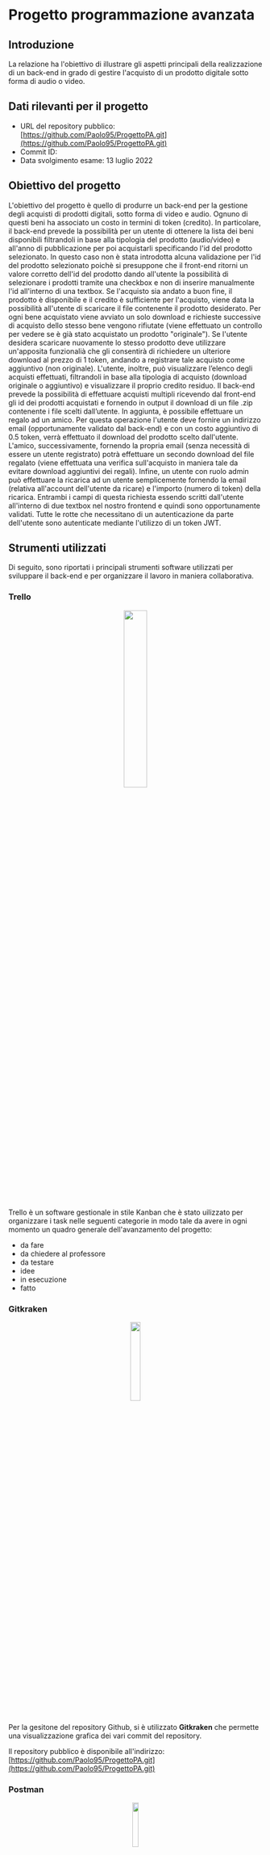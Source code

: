 # Progetto programmazione avanzata

## Introduzione

La relazione ha l'obiettivo di illustrare gli aspetti principali della realizzazione di un back-end in grado di gestire l'acquisto di un prodotto digitale sotto forma di audio o video.

## Dati rilevanti per il progetto

- URL del repository pubblico: [https://github.com/Paolo95/ProgettoPA.git](https://github.com/Paolo95/ProgettoPA.git)
- Commit ID: 
- Data svolgimento esame: 13 luglio 2022

## Obiettivo del progetto

L'obiettivo del progetto è quello di produrre un back-end per la gestione degli acquisti di prodotti digitali, sotto forma di video e audio. Ognuno di questi beni ha associato un costo in termini di token (credito). In particolare, il back-end prevede la possibilità per un utente di ottenere la lista dei beni disponibili filtrandoli in base alla tipologia del prodotto (audio/video) e all'anno di pubblicazione per poi acquistarli specificando l'id del prodotto selezionato. 
In questo caso non è stata introdotta alcuna validazione per l'id del prodotto selezionato poichè si presuppone che il front-end ritorni un valore corretto dell'id del prodotto dando all'utente la possibilità di selezionare i prodotti tramite una checkbox e non di inserire manualmente l'id all'interno di una textbox.
Se l'acquisto sia andato a buon fine, il prodotto è disponibile e il credito è sufficiente per l'acquisto, viene data la possibilità all'utente di scaricare il file contenente il prodotto desiderato. Per ogni bene acquistato viene avviato un solo download e richieste successive di acquisto dello stesso bene vengono rifiutate (viene effettuato un controllo per vedere se è già stato acquistato un prodotto "originale").
Se l'utente desidera scaricare nuovamente lo stesso prodotto deve utilizzare un'apposita funzionalià che gli consentirà di richiedere un ulteriore download al prezzo di 1 token, andando a registrare tale acquisto come aggiuntivo (non originale).
L'utente, inoltre, può visualizzare l’elenco degli acquisti effettuati, filtrandoli in base alla tipologia di acquisto (download originale o aggiuntivo) e visualizzare il proprio credito residuo.
Il back-end prevede la possibilità di effettuare acquisti multipli ricevendo dal front-end gli id dei prodotti acquistati e fornendo in output il download di un file .zip contenente i file scelti dall’utente.
In aggiunta, è possibile effettuare un regalo ad un amico. Per questa operazione l'utente deve fornire un indirizzo email (opportunamente validato dal back-end) e con un costo aggiuntivo di 0.5 token, verrà effettuato il download del prodotto scelto dall'utente. L'amico, successivamente, fornendo la propria email (senza necessità di essere un utente registrato) potrà effettuare un secondo download del file regalato (viene effettuata una verifica sull'acquisto in maniera tale da evitare download aggiuntivi dei regali).
Infine, un utente con ruolo admin può effettuare la ricarica ad un utente semplicemente fornendo la email (relativa all'account dell'utente da ricare) e l'importo (numero di token) della ricarica. Entrambi i campi di questa richiesta essendo scritti dall'utente all'interno di due textbox nel nostro frontend e quindi sono opportunamente validati.
Tutte le rotte che necessitano di un autenticazione da parte dell'utente sono autenticate mediante l'utilizzo di un token JWT.

## Strumenti utilizzati

Di seguito, sono riportati i principali strumenti software utilizzati per sviluppare il back-end e per organizzare il lavoro in maniera collaborativa.

### Trello

<p align="center">
    <img src="./Immagini/trello-logo.png?raw=true" width="30%" height="auto">
</p>

Trello è un software gestionale in stile Kanban che è stato uilizzato per organizzare i task nelle seguenti categorie in modo tale da avere in ogni momento un quadro generale dell'avanzamento del progetto:

- da fare
- da chiedere al professore
- da testare
- idee
- in esecuzione
- fatto

### Gitkraken

<p align="center">
    <img src="./Immagini/gitkraken-logo.png?raw=true" width="20%" height="auto">
</p>


Per la gesitone del repository Github, si è utilizzato **Gitkraken** che permette una visualizzazione grafica dei vari commit del repository.

Il repository pubblico è disponibile all'indirizzo: [https://github.com/Paolo95/ProgettoPA.git](https://github.com/Paolo95/ProgettoPA.git)

### Postman

<p align="center">
    <img src="./Immagini/postman-logo.png?raw=true" width="15%" height="auto">
</p>

Per effettuare i test delle richieste al back-end, è stato impiegato Postman organizzando la collection in sotto-cartelle suddivise in:
- richieste standard: sono le richieste formulate in modo corretto e che non ritornano uno status diverso da 200;
- testing: sono le richieste che portano a degli errori dovuti o ad una formulazione non valida delle richieste o ad un tentativo di accesso a rotte protette da parte di utenti diversi dall'admin.

Nel caso di richieste che mandano in download dei file video in formato .mp4, si è utilizzata la curl in quanto Postman non è in grado di gestire il ritorno di un file di quel formato.

### Live Share Visual Studio Code

Infine, uno strumento che è stato fondamentale nello sviluppo del codice in modo collaborativo è l'estensione **Live Share** fornita da Microsoft che ha permesso la l'editing in tempo reale del codice condividendo tutto il workspace del progetto disponendo di un canale vocale per discutere sugli aspetti fondamentali del lavoro in corso d'opera.

## Progettazione del software

### Scelte implementative

#### Token

I token nell'applicazione hanno le seguenti informazioni al loro interno:

- id_utente
- username
- email
- ruolo

La signature dei token nell'intero progetto è "secret".

#### Login utente

Nella nostra applicazione è stata introdotta una rotta di login che ottiene dal front-end l'username e la password per simulare l'operazione di login da parte di un utente. Durante l'operazione di login l'apposito controller (controller_accesso) verifica che nel database siano presenti sia l'username e la password inseriti nel front-end e successivamente in caso di riscontro positivo genera un token JWT contenente le informazioni pricipali dell'utente. In basi agli utilizzi futuri del token sono stati scelti come campi principali da includere all'interno del token: l'username, la password, la mail e il ruolo dell'utente.

#### Gestione degli errori

Per gestire gli errori nell'applicazione, si è scelto di utilizzare la factoryErrori descritta nel paragrafo dedicato.
Di seguito, è riportato un esempio di gestione degli errori:

```
const utente = await Database.utente.findOne({where: {username: loginData.username}});
        if( ! utente) return factory.creaErrore({
            tipoErrore: 'Bad Request',
            messaggio: 'ERRORE: username errato!'});
```

In questo caso, viene fatta una SELECT per controllare se l'utente con un determinato username è presente del database. Se il record non è presente, è necessario sollevare un errore con un messaggio e status code adeguati.

#### Validazione degli input

Per quanto riguarda la validazione dei dati in input sono stati introdotti due validator (all'interno del file validazioneRichieste) necessari per assicurare che i dati ricevuti dal front-end siano nel formato richiesto dalla nostra applicazione. Proprio per questo motivo sono stati individuati i due casi in cui si richiedeva all'utente di inserire manualmente un dato lato front-end, ovvero nel caso in cui un amministratore eseguisse una ricarica del credito e nel caso in cui un utente facesse un regalo ad un amico.
Nel primo caso l'utente amministratore (lato front-end) deve inserire in due apposite textbox la mail dell'account da ricaricare e l'importo della ricarica, mentre nel secondo caso, l'utente che desidera effettuare un regalo ad un amico deve inserire (sempre lato front-end) in una apposita textbox la mail dell'amico a cui effettuare il regalo.
Il validator che esegue il controllo della mail verifica che il tipo di dato della mail sia effettivamente una stringa (come ci normalmente ci si aspetta) e che rispetti il formato classico dell'email (una sequenza di caratteri alfanumerici, una chiocciola, una sequenza di caratteri alfabetici e il punto seguito da due o tre caratteri alfabetici) eseugito tramite una Regex.
Il validator che esegue il controllo dell'importo verifica che il carattere inserito sia un numero e che l'importo non sia minore dell'importo minimo consentito per una ricarica (1).

#### JSZip

Si è utilizzata la libreria **JSZip** per realizzare i file .zip nel caso di acquisto multiplo ovvero di un ordine formato da più prodotti che vengono resi disponibli al download mediante un unico file .zip.

#### Creazione dei link

Il back-end deve fornire all'utente un link per il download del prodotto audio o video.
L'applicazione ha al suo interno una directory locale (*./files*) che contiene al suo interno i prodotti audio e video con i watermark. L'utente richiede uno o più prodotti nel caso di acquisto multiplo e ciò che otterrà in output sarà un link che consiste nel path locale del file out.zip (nel caso di acquisto multiplo) o del file audio/video. L'applicazione poi, tramite il comando res.download, avvierà lato front-end il download dei prodotti tramite il browser.

#### Acquisti

Nelle specifiche di progetto è richiesto che il download dei prodotti originali deve essere effettuato una sola volta. Questa specifica è stata implementata utilizzando un campo nella tabella *acquisto* nel database chiamato *originale* che se true, indica che il prodotto acquistato è originale e se si prova a rieseguire l'acquisto dello stesso prodotto nella rotta per gli acquisti originali, si ottiene un eccezione in quanto bisogna utilizzare la rotta apposita dedicata agli acquisti aggiuntivi.
Se il campo originale è false, vuol dire che è già stato effettuato un download aggiuntivo del prodotto e quindi è possibile riscaricarlo solo utilizzando la rotta dedicata agli acquisti aggiuntivi.

#### Regalo amico

La procedura per effetturare un regalo ad un amico consiste in due fasi. Nella prima fase, l'utente che desidera effettuare il regalo acquista il bene per se stesso e per l'amico. Nel caso in cui l'utente abbia già acquistato il prodotto (download aggiuntivo), viene scalato solo un token per l'acquisto mentre se è il primo download (download originale), l'utente paga il prezzo in token relativo al prodotto originale. Successivamente, l'utente spende ulteriori 0.5 token per effettuare il regalo all'amico, fornendo lato front-end la mail del destinatario del regalo tramite la rotta *api/regali/ottieniRegalo/prova@prova.com/id_utente/id_prodotto*.
Successivamente, il destinatario del regalo riceverà via mail (non è stata implementata la funzionalità di invio della mail in quanto non richiesto nelle specifiche) un link alla rotta che gestisce il download del regalo. 
Il regalo piò essere scaricato una sola volta perché all'interno della tabella *acquisto* del database è presente un campo chiamato *download_amico* che è impostato a false se il regalo non è stato ancora scaricato, true viceversa. Se il campo è true, il back-end blocca la procedura di download del file in quanto risulta già scaricato una volta.

### Diagrammi UML

#### Class Diagram

In questo paragrafo sono riportati i class diagram principali dell'applicazione.
Di seguito è riportato il class diagram che mostra le associazioni tra le classi principali.

<p align="center">
    <img src="./Immagini/Class Diagram/Class Diagram PA-Class diagram - Singleton.png?raw=true" width="95%" height="auto">
</p>

Il secondo class diagram proposto mostra le relazioni tra i vari controller e la factory di generazione degli errory FactoryErrore.

<p align="center">
    <img src="./Immagini/Class Diagram/Class Diagram PA-Controller-Factory.png?raw=true" width="95%" height="auto">
</p>

Infine, si è riportato il class diagram della factory errore.

<p align="center">
    <img src="./Immagini/Class Diagram/Class Diagram PA-Factory.png?raw=true" width="95%" height="auto">
</p>

#### Sequence Diagram

In questo paragrafo sono riportati i sequence diagram principali dell'applicazione.
Di seguito è riportato il sequence diagram che mostra lo scenario relativo alla richiesta da parte di un utente generico di visualizzare la lista completa dei propri acquisti.

<p align="center">
    <img src="./Immagini/Sequence Diagram/Sequence Diagram PA-Acquisti Utente.png?raw=true" width="95%" height="auto">
</p>

Il secondo sequence diagram rappresenta lo scenario in cui un utente generico acquista un prodotto.

<p align="center">
    <img src="./Immagini/Sequence Diagram/Sequence Diagram PA-AcquistoID.png?raw=true" width="95%" height="auto">
</p>

Il terzo sequence diagram proposto mostra lo scenario riguardante un acquisto aggiuntivo (richiesta di download di un file precedentemente acuistato) di prodotto da parte di un utente generico.

<p align="center">
    <img src="./Immagini/Sequence Diagram/Sequence Diagram PA-Acquisto Aggiuntivo.png?raw=true" width="95%" height="auto">
</p>

Il squence diagram successivo, invece, mostra lo scenario relativo all'acquisto di più prodotti (acquisto multiplo) da parte di un utente generico.

<p align="center">
    <img src="./Immagini/Sequence Diagram/Sequence Diagram PA-Acquisto Multiplo.png?raw=true" width="95%" height="auto">
</p>

In questo sequence diagram, per terminare i diagrammi riguardanti gli acquisti, viene rappresentato lo scenario in cui un utente qualsiasi effettua un regalo ad un amico.

<p align="center">
    <img src="./Immagini/Sequence Diagram/Sequence Diagram PA-Creazione regalo amico.png?raw=true" width="95%" height="auto">
</p>

Il penultimo sequence diagram rappresenta infatti lo scenario in cui un qualsiasi utente richiede di visualizzare il proprio credito residuo.

<p align="center">
    <img src="./Immagini/Sequence Diagram/Sequence Diagram PA-Credito.png?raw=true" width="95%" height="auto">
</p>

Infine, l'ultimo sequence diagram riportato illustra lo scenario in cui un utente amministratore effettui una ricarica del credito di un utente generico (specificandone la sua email e l'importo della ricarica).

<p align="center">
    <img src="./Immagini/Sequence Diagram/Sequence Diagram PA-Ricarica utente.png?raw=true" width="95%" height="auto">
</p>

### Schema E-R

Di seguito, è riportato lo schema E-R del database che ne descrive le entità e relazioni presenti con i loro attributi.

<p align="center">
    <img src="./Immagini/Diagramma ER.jpeg?raw=true" width="95%" height="auto">
</p>

## Descrizione dei design pattern utilizzati

### Singleton

Di seguito, è riportata l'implementazione del pattern Singleton nell'applicazione. In particolare, si è utilizzato questo pattern per garantire che ci sia una sola instanza attiva dell'oggetto Sequelize che gestisce la connessione al database Postgres.

```
class Singleton{
    
    static creaSingleton = (function () {
        let instance;

        function createInstance() {
            const sequelize = new Sequelize(process.env.PG_DATABASE, process.env.PG_USER, process.env.PG_PASSWORD, {
                host: process.env.PG_HOST,
                port: process.env.PG_PORT,
                dialect: 'postgres',
                logging: false
            });
            return sequelize;
        }

        return {
            getInstance: function () {
                if (!instance) {
                    instance = createInstance();
                }
                return instance;
            }
        };
    })();


}

```

Nel momento in cui è richiesta la connessione al database, viene chiamato il getInstance che restituisce una nuova istanza della classe Sequelize solo se non è mai stata istanziata fino a quel momento altrimenti viene ritornata quella già presente.

### Factory

Si è utilizzato il design pattern Factory per gestire le diverse tipologie di errori presenti nell'applicazione, restituendo quando necessario il corretto status code in output.

```
class ErroreBadRequest{
    constructor({tipo_errore, messaggio}) {
        this.tipoErrore = tipo_errore;
        return [400, messaggio];
    }
}

class ErroreUnauthorized{
    constructor({tipo_errore, messaggio}) {
        this.tipoErrore = tipo_errore;
        return [401, messaggio];    
    }
}

class ErroreNotFound{
    constructor({tipo_errore, messaggio}) {
        this.tipoErrore = tipo_errore;
        return [404, messaggio];
    }
}

class ErroreInternalServerError{
    constructor({tipo_errore, messaggio}) {
        this.tipoErrore = tipo_errore;
        return [500, messaggio];
    }
}

class FactoryErrore{
    creaErrore(data) {
        if(data.tipoErrore == 'Bad Request') return new ErroreBadRequest(data);
        if(data.tipoErrore == 'Unauthorized') return new ErroreUnauthorized(data);
        if(data.tipoErrore == 'Not Found') return new ErroreNotFound(data);
        if(data.tipoErrore == 'Internal Server Error') return ErroreInternalServerError(data);
    }
}

module.exports = FactoryErrore;

```

Il pattern consente di creare un messagio di errore custom con il corretto status code semplicemente richiamando il metodo *creaErrore* in questo modo:

```
errore = factory.creaErrore({
                tipoErrore: 'Internal Server Error',
                messaggio: 'ERRORE SERVER: Impossibile scaricare il file'});
            return res.status(errore[0]).send(errore[1]);
```

Gli status code gestiti sono:
- Bad Request (400)
- Unauthorized (401)
- Not Found (404)
- Internal Server Error (500)

### Chain of responsability

Il pattern *chain of responsability* è utilizzato per gestire la verifica del token e/o l'autenticazione con ruolo admin nelle rotte dove ciò è necessario.
Nella rotta */ricaricaUtente* è necessario controllare per prima cosa se il token è ben formato e se ciò accade, bisogna estrarre le informazioni contenute al suo interno (id_utente, username, email e ruolo).
L'intera catena è gestita mediante l'utilizzo di middleware che si interpongono tra la request e la response.
Se la verifica del token va a buon fine, l'applicazione passa al controllo del ruolo dell'utente. Se è admin, l'applicazione effettua le operazioni necessarie ad effettuare la ricarica altrimenti restituisce un eccezione e non esegue la richiesta di ricarica.


```
router.post('/ricaricaUtente', verificaToken, isAdmin, async (req, res) => {

    let error = await validazioneRichieste.controlloMail(req.body.mailUtente);
    if(error) return res.status(error[0]).send(error[1]);

    error = await validazioneRichieste.controlloImportoRicarica(req.body);
    if(error) return res.status(error[0]).send(error[1]);

    const result = await controller_utente.ricaricaUtente(req.body);
    res.status(result[0]).send(result[1]);
});

```
Si è scelto questo pattern per garantire un catena di controlli da effettuare obbligatoriamente prima di accedere alle funzionalità della rotta specifica.

## Avvio del progetto tramite Docker e Docker-compose

Il progetto utilizza Postgres come DBMS per la persistenza dei dati, diversi package installati tramite npm e ovviamente Node.js per eseguire il codice Javascript. Tutte le dipendenze necessarie sono indicate nel file *package.json*. 
I package impiegati sono:

- bcryptjs: permette di memorizzare le password utilizzando una funzione hash di cifratura invece di utilizzare un testo in chiaro
- dotenv: permette di caricare le variabili d'ambiente da un file .env nel process.env
- express: permette di utilizzare il framework express in Node.js
- jsonwebtoken: permette di trasmettere in maniera sicura le informazioni inviate tramite oggetti JSON
- jszip: package impiegato per la creazione dei file zip
- pg: package per il client Postgres
- pg-hstore: package per serializzare e deserializzare dati JSON in formato hstore
- sequelize: package per integrare l'ORM Sequelize
- sequelize-cli: package per utilizzare Sequelize da riga di comando

Per poter avviare l'applicazione è necessario installare correttamente i pacchetti indicati sopra e il DBMS Postgres correttamente installato, configurato e inizializzato con uno script di seeding del database. 
Il tutto può essere automatizzato e reso più agevole grazie all'utilizzo di Docker e Docker-compose.

Il Dockerfile è il seguente:

```
FROM node:latest
WORKDIR /usr/app
COPY package.json .
RUN npm install
COPY . .
EXPOSE 8080
CMD ["node", "index.js"]
```

Il Dockerfile crea un'immagine con Node.js al suo interno in cui viene impostata come cartella di lavoro */usr/app* dove al suo interno viene copiato il file *package.json*. Successivamente viene eseguito il comando npm install per installare tutti pacchetti necessari all'applicazione indicati nel file *package.json*.
Tramite l'istruzione *COPY . .* viene copiata la cartella intera del progetto all'interno della working directory dell'immagine.
Con *EXPOSE 8080* si imposta la porta 8080 utilizzata da docker.
Infine si esegue il comando *node index.js* tramite CMD. 
In questo modo si è creata un'immagine Docker con Node.js installato, con al suo interno tutte le dipendenze e il codice dell'applicazione.

Ciò che rimane da fare è integrare il DBMS Postgres all'applicazione. Vengono creati allo scopo due container Docker: uno con l'applicazione e uno con il DBMS Postgres.
Per creare, configurare e avviare i container si utilizza Docker-container.

Il file docker.compose.yml è il seguente:

```
version: "2.2.3"
services:
  postgres:
    image: postgres
    container_name: postgres
    environment:
      POSTGRES_DB: progettopa
      POSTGRES_USER: postgres
      POSTGRES_PASSWORD: pa
    ports: 
      - '5432:5432'
    volumes:
      - ./database/database_seeding.sql:/docker-entrypoint-initdb.d/database_seeding.sql

  progettopa:
    build: .
    container_name: progettopa
    image: progettopa
    volumes:
      - .:/usr/app/
      - /usr/app/node_modules
    ports:
      - "8080:8080"
    depends_on:
      - postgres
    restart: always
```

Tramite Docker-compose vengono creati due container: 
- *progettopa* che contiene l'immagine con Node.js e il codice dell'applicazione
- *postgres* che contiene l'immagine con il DBMS Postgres inizializzato e configurato

Il container *progettopa* integra l'immagine omonima, imposta la porta 8080 dove risiederà l'applicazione e viene avviata dopo che il servizio *postgres* è stato avviato tramite il comando *depends_on*.

Il container *postgres* configura un database Postgres con un database chiamato *progettopa* con username *postgres* e passoword *pa*. Il database viene popolato tramite lo script *database_seeding.sql* montato tramite il comando *volumes*.

Per avviare il progetto, è necessario posizionarsi all'interno della cartella root del progetto inserendo il seguente comando sul terminale:

```
docker-compose up
```

## Test del progetto con Postman

Per inviare le richieste al back-end, si è utilizzato Postman. La collection con tutte le richieste utilizzate è disponibile cliccando sul bottone qui in basso "Run in Postman":

[![Run in Postman](https://run.pstmn.io/button.svg)](https://app.getpostman.com/run-collection/21327654-342b98bf-82cf-43a3-b5f1-7df86a5a1bc8?action=collection%2Ffork&collection-url=entityId%3D21327654-342b98bf-82cf-43a3-b5f1-7df86a5a1bc8%26entityType%3Dcollection%26workspaceId%3D8efb174d-e66c-4699-90e4-329cd2ad25ff)

La collection contiene le richieste organizzate in due categorie:
- **chiamate standard**: contiene le chiamate che rispondono alle specifiche di progetto
- **testing**: contiene le chiamate che sollevano le eccezioni. Esse sono a loro volta suddivise in **testing validazione** e **testing errori**.
    Le prime sono chiamate che sollecitano eccezioni della classe dedicata alla validazione degli input mentre le seconde sollecitano eccezioni dovute ad errori nella formulazione delle richieste stesse.

Per effettuare i test delle eccezioni per quanto riguarda gli utenti, sono stati utilizzati quattro token:

- un token ben formato con ruolo admin 
- un token ben formato con ruolo user
- un token ben formato con un utente non esistente

Di seguito, sono riporte le informazioni rispettivamente per ogni token:

```
{
  "id_utente": 1,
  "username": "paolo95",
  "email": "compagnonipaolo95@gmail.com",
  "ruolo": "admin"
}

{
  "id_utente": 2,
  "username": "simone95",
  "email": "simoenonori@gmail.com",
  "ruolo": "user"
}

{
  "id_utente": 22,
  "username": "pippo95",
  "email": "pippo@gmail.com",
  "ruolo": "user"
}
```
La collection Postman è organizzata in cartelle e sottocartelle. Ogni cartella verrà descritta nel dettaglio:

- **Chiamate standard**
    - **Acquisti**
        - **Acquisto per ID**: contiene al suo interno due richieste rispettivamente con token JWT (id_utente : 1 e id_utente : 2), body con id_prodotto : 5 per entrambe che restituisce il download di un prodotto video in modo corretto. L'URL della richiesta è *localhost:8080/api/acquisti/acquistoId*;
        - **Acquisto aggiuntivo**: contiene al suo interno una richiesta con token JWT (id_utente : 1), body con id_prodotto : 5, che restituisce il download di un prodotto video in modo corretto per l'acquisto aggiuntivo. L'URL della richiesta è *localhost:8080/api/acquisti/acquistoAggiuntivo*;
        - **Regalo amico**: contiene al suo interno una richiesta con token JWT (id_utente : 1), body con id_prodotto : 5, che permette di creare il reaglo ad un amico con indirizzo mail prova@prova.com. L'URL della richiesta è localhost:8080/api/acquisti/regaloAmico/prova@prova.com*;
        - **Acquisto multiplo**: contiene al suo interno una richiesta con token JWT (id_utente : 1), body con id_prodotto : 3 e id_prodotto : 5, che restituisce il download di un file .zip contenente i file relativi ai prodotti 3 e 5 per l'acquisto multiplo. L'URL della richiesta è *localhost:8080/api/acquisti/acquistoMultiplo*;
    - **Utenti**
        - **Credito residuo**: contiene al suo interno una richiesta con token JWT (id_utente : 1), che restituisce il credito residuo dell'utente indicato nel token. L'URL della richiesta è *localhost:8080/api/utenti/credito*;
        - **Login**:contiene al suo interno due richieste una con body (username : paolo95, passwd: pa) e una con (username: simone95, passwd : pa), che restituiscono il token JWT dei rispettivi utenti presenti nel database. L'URL della richiesta è *localhost:8080/api/utenti/login*;
        - **Ricarica utente**: contiene al suo interno una richiesta con token JWT (id_utente : 1), body con id_prodotto : 3 e id_prodotto : 5, che restituisce il download di un file .zip contenente i file relativi ai prodotti 3 e 5 per l'acquisto multiplo. L'URL della richiesta è *localhost:8080/api/utenti/ricaricaUtente*;
        - **Acquisti utente**: contiene al suo interno una richiesta con token JWT (id_utente : 1), body con id_prodotto : 3 e id_prodotto : 5, che restituisce il download di un file .zip contenente i file relativi ai prodotti 3 e 5 per l'acquisto multiplo. L'URL della richiesta è *localhost:8080/api/utenti/acquistiUtente*;
    - **Prodotti**: contiene al suo interno una richiesta con body con tipologia : Video e anno : 1992, che restituisce una lista di tutti i prodotti video con anno uguale a 1992. L'URL della richiesta è *localhost:8080/api/prodotti/lista*;
    - **Regali**: contiene al suo interno una richiesta che permette all'utente che ha ricevuto un regalo, di poter scaricare il prodotto ricevuto in dono. L'URL della richiesta è *localhost:8080/api/regali/ottieniRegalo/prova@prova.com/1/3*, in questo caso l'utente che ha effettuato il regalo è l'utente con ID 1, che ha regalato un prodotto di ID 3;
- **Testing**
    - **Testing validazione**
        - **Acquisti**: contiene al suo interno una richiesta con token JWT (id_utente : 1), body con id_prodotto : 5, che solleva l'eccezione nella validazione della mail in quanto essa è errata. L'URL della richiesta è *localhost:8080/api/acquisti/regaloAmico/provaprovacom*.
        La seconda richiesta contenuta nella cartella invece prova ad effettuare un acquisto per ID utilizzando un token non valido;
        - **Utenti**: la prima richiesta contenuta nella cartella prova ad effettuare una ricarica utente con una mail errata nel body sollevando un errore fornito dalla classe di validazione.
        La seconda richiesta è simile alla prima ma nel body viene indicato un importo della ricarica errato, sollevando un adeguato errore fornito dalla classe di validazione.
        L'ultima richiesta prova ad effettuare una ricarica ma utilizzando come importo della ricarica una stringa "test" che solleva un errore fornito dalla classe di validazione;
    - **Testing errori**
        - **Acquisti**
            - **Acquisto per ID**: la prima richiesta prova ad effettuare un acquisto per ID dove però il prodotto fornito nel body non esiste sollevando l'errore opportuno.
            La seconda richiesta prova ad effettuare un acquisto per ID in cui il token utilizzato è relativo ad un utente inestistente (token riportato sopra con ID 22) sollevando l'errore opportuno;
            - **Acquisto agguntivo**: la prima richiesta tenta di effettuare un acquisto aggiuntivo in cui il token utilizzato è relativo ad un utente inestistente (token riportato sopra con ID 22) sollevando l'errore opportuno.
            La seconda richiesta prova ad effettuare un acquisto aggiuntivo con token relativo all'admin con id_utente 1 ma richiedendo nel body un prodotto inesistente di ID 15 sollevando l'errore opportuno;            
            - **Regalo amico**: la prima richiesta tenta di creare un regalo ad amico ma utilizzando il token di un utente non esistente (token riportato sopra con id_utente : 22) sollevando l'errore opportuno.
            La seconda richiesta è simile alla prima ma richiede la creazione di un regalo di un prodotto non esistente sollevando l'errore opportuno;
            - **Acquisto multiplo**: la prima richiesta tenta di creare un acquisto multiplo ma utilizzando il token di un utente non esistente (token riportato sopra con id_utente : 22) sollevando l'errore opportuno.
            La seconda richiesta è simile alla prima ma richiede la creazione di un acquisto multiplo di prodotti non esistenti sollevando l'errore opportuno;
        - **Utenti**
            - **Credito residuo**: la prima richiesta tenta di estrarre il credito residuo utilizzando un token errato sollevando l'errore opportuno.
            La seconda richiesta prova ad estrarre il credito residuo di un utente non esistente (token riportato sopra con id_utente : 22) sollevando l'errore opportuno;
            - **Ricarica utente**: la prima richiesta tenta di effettuare la ricarica di un utente utilizzando il token di un utente user non autorizzato ad effettuare la richiesta sollevando l'errore opportuno.
            La seconda richiesta prova ad effettuare la ricarica di un utente che ha una mail inesistente nel database sollevando l'errore opportuno;
            La terza richiesta prova ad effettuare la ricarica di un utente utilizzando un token non valido;
            - **Acquisti utente**: la prima richiesta tenta di ottenere la lista degli acquisti effettutati da un utente utilizzando un token non valido sollevando l'errore opportuno.
            La seconda richiesta è simile alla prima ma richiede la lista degli acquisti effettuatu ad un utente non presente nel database sollevando l'errore opportuno;
        - **Regali**
            - **Ottieni regalo**: la prima richiesta tenta di ottenere il regalo ricevuto da un utente ma nell'URL è presente l'id di un utente inesistente nel database sollevando l'errore opportuno.
            La seconda richiesta è simile alla prima nell'URL è presente l'ID di un prodotto inesistente nel database.
            L'ultima richiesta combina i due cas precedenti utilizzando un ID prodotto e prodotto non esistenti nel database. 


            